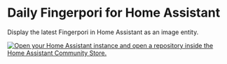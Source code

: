 # Daily Fingerpori for Home Assistant

Display the latest Fingerpori in Home Assistant as an image entity.

[![Open your Home Assistant instance and open a repository inside the Home Assistant Community Store.](https://my.home-assistant.io/badges/hacs_repository.svg)](https://my.home-assistant.io/redirect/hacs_repository/?owner=Aasikki&repository=daily-fingerpori&category=integration)
